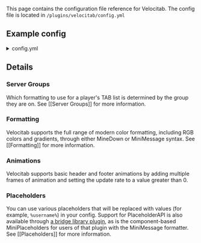 This page contains the configuration file reference for Velocitab. The config file is located in `/plugins/velocitab/config.yml`

## Example config
<details>
<summary>config.yml</summary>

```yaml
# ┏━━━━━━━━━━━━━━━━━━━━━━━━━━━━━━┓
# ┃       Velocitab Config       ┃
# ┃    Developed by William278   ┃
# ┣━━━━━━━━━━━━━━━━━━━━━━━━━━━━━━┛
# ┗╸ Placeholders: %players_online%, %max_players_online%, %local_players_online%, %current_date%, %current_time%, %username%, %server%, %ping%, %prefix%, %suffix%, %role%
# Header(s) to display above the TAB list for each server group.
# List multiple headers and set update_rate to the number of ticks between frames for basic animations
headers:
  default:
  - '&rainbow&Running Velocitab by William278'
# Footer(s) to display below the TAB list for each server group, same as headers.
footers:
  default:
  - '[There are currently %players_online%/%max_players_online% players online](gray)'
formats:
  default: '&7[%server%] &f%prefix%%username%'
# Which text formatter to use (MINEDOWN, MINIMESSAGE, or LEGACY)
formatting_type: MINEDOWN
# The servers in each group of servers
server_groups:
  default:
  - server
  - server2
# All servers which are not in other groups will be put in the fallback group.
# "false" will exclude them from Velocitab.
fallback_enabled: true
# The formats to use for the fallback group.
fallback_group: default
# Only show other players on a server that is part of the same server group as the player.
only_list_players_in_same_group: true
# Define custom names to be shown in the TAB list for specific server names.
# If no custom display name is provided for a server, its original name will be used.
server_display_names:
  very-long-server-name: VLSN
enable_papi_hook: true
# If you are using MINIMESSAGE formatting, enable this to support MiniPlaceholders in formatting.
enable_miniplaceholders_hook: true
# Whether to sort players in the TAB list.
sort_players: true
# Ordered list of elements by which players should be sorted. (ROLE_WEIGHT, ROLE_NAME and SERVER are supported)
sort_players_by:
- ROLE_WEIGHT
- ROLE_NAME
# How often in milliseconds to periodically update the TAB list, including header and footer, for all users.
# If set to 0, TAB will be updated on player join/leave instead. (1s = 1000ms)
update_rate: 0
```

</details>

## Details
### Server Groups
Which formatting to use for a player's TAB list is determined by the group they are on. See [[Server Groups]] for more information.

### Formatting
Velocitab supports the full range of modern color formatting, including RGB colors and gradients, through either MineDown or MiniMessage syntax. See [[Formatting]] for more information.

### Animations
Velocitab supports basic header and footer animations by adding multiple frames of animation and setting the update rate to a value greater than 0.

### Placeholders
You can use various placeholders that will be replaced with values (for example, `%username%`) in your config. Support for PlaceholderAPI is also available through [a bridge library plugin](https://modrinth.com/plugin/papiproxybridge), as is the component-based MiniPlaceholders for users of that plugin with the MiniMessage formatter. See [[Placeholders]] for more information.